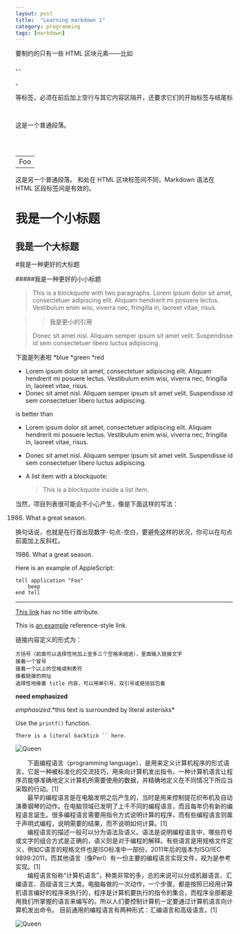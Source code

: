 ```yaml
---
layout: post
title:  "Learning markdown 1"
category: programming
tags: [markdown]
---
```


要制约的只有一些 HTML 区块元素――比如 <div>、<table>、<pre>、<p>等标签，必须在前后加上空行与其它内容区隔开，还要求它们的开始标签与结尾标签不能用制表符或空格来缩进。

这是一个普通段落。

<table>
    <tr>
        <td>Foo</td>
    </tr>
</table>

这是另一个普通段落。
和处在 HTML 区块标签间不同，Markdown 语法在 HTML 区段标签间是有效的。

我是一个小标题
=====

我是一个大标题
-----

#我是一种更好的大标题

#####我是一种更好的小小标题

> This is a blockquote with two paragraphs. Lorem ipsum dolor sit amet,
consectetuer adipiscing elit. Aliquam hendrerit mi posuere lectus.
Vestibulum enim wisi, viverra nec, fringilla in, laoreet vitae, risus.

>>我是更小的引用

> Donec sit amet nisl. Aliquam semper ipsum sit amet velit. Suspendisse
id sem consectetuer libero luctus adipiscing.


下面是列表啦
*blue
*green
*red

*   Lorem ipsum dolor sit amet, consectetuer adipiscing elit.
    Aliquam hendrerit mi posuere lectus. Vestibulum enim wisi,
    viverra nec, fringilla in, laoreet vitae, risus.
*   Donec sit amet nisl. Aliquam semper ipsum sit amet velit.
    Suspendisse id sem consectetuer libero luctus adipiscing.

is better than

*   Lorem ipsum dolor sit amet, consectetuer adipiscing elit.
Aliquam hendrerit mi posuere lectus. Vestibulum enim wisi,
viverra nec, fringilla in, laoreet vitae, risus.
*   Donec sit amet nisl. Aliquam semper ipsum sit amet velit.
Suspendisse id sem consectetuer libero luctus adipiscing.

*   A list item with a blockquote:

    > This is a blockquote
    > inside a list item.



当然，项目列表很可能会不小心产生，像是下面这样的写法：

1986. What a great season.

换句话说，也就是在行首出现数字-句点-空白，要避免这样的状况，你可以在句点前面加上反斜杠。

1986\. What a great season.


Here is an example of AppleScript:

    tell application "Foo"
        beep
    end tell

___
[This link](http://www.bdwm.net) has no title attribute.

This is [an example][id] reference-style link.

[id]:http://weibo.com "Optional title here"

链接内容定义的形式为：

    方括号（前面可以选择性地加上至多三个空格来缩进），里面输入链接文字
    接着一个冒号
    接着一个以上的空格或制表符
    接着链接的网址
    选择性地接着 title 内容，可以用单引号、双引号或是括弧包着

**need emphasized**

<em>emphasized</em>.\*this text is surrounded by literal asterisks\*

Use the `printf()` function.

```There is a literal backtick `` here.```

![Queen](http://attach3.bdwm.net/attach/0Announce/groups/GROUP_0/PersonalCorpus/T/triumph/D5F576B99//A6CD3D9C5/12.jpg)

&#160; &#160; &#160; &#160;下面编程语言（programming language），是用来定义计算机程序的形式语言。它是一种被标准化的交流技巧，用来向计算机发出指令。一种计算机语言让程序员能够准确地定义计算机所需要使用的数据，并精确地定义在不同情况下所应当采取的行动。[1] <br>&#160; &#160; &#160; &#160;最早的编程语言是在电脑发明之后产生的，当时是用来控制提花织布机及自动演奏钢琴的动作。在电脑领域已发明了上千不同的编程语言，而且每年仍有新的编程语言诞生。很多编程语言需要用指令方式说明计算的程序，而有些编程语言则属于声明式编程，说明需要的结果，而不说明如何计算。[1] <br>&#160; &#160; &#160; &#160;编程语言的描述一般可以分为语法及语义。语法是说明编程语言中，哪些符号或文字的组合方式是正确的，语义则是对于编程的解释。有些语言是用规格文件定义，例如C语言的规格文件也是ISO标准中一部份，2011年后的版本为ISO/IEC 9899:2011，而其他语言（像Perl）有一份主要的编程语言实现文件，视为是参考实现。[1] <br>&#160; &#160; &#160; &#160;编程语言俗称“计算机语言”，种类非常的多，总的来说可以分成机器语言、汇编语言、高级语言三大类。电脑每做的一次动作，一个步骤，都是按照已经用计算机语言编好的程序来执行的，程序是计算机要执行的指令的集合，而程序全部都是用我们所掌握的语言来编写的。所以人们要控制计算机一定要通过计算机语言向计算机发出命令。 目前通用的编程语言有两种形式：汇编语言和高级语言。[1] 

![Queen](http://ww2.sinaimg.cn/large/be5b4606jw1es1yqrdmeij21kw1kw7jr.jpg)

